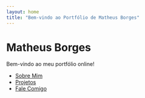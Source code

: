 ```yaml
---
layout: home
title: "Bem-vindo ao Portfólio de Matheus Borges"
---
```


# Matheus Borges
Bem-vindo ao meu portfólio online!

- [Sobre Mim](about.md)
- [Projetos](projects.md)
- [Fale Comigo](contact.md)
